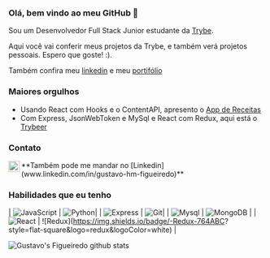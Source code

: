 ### Olá, bem vindo ao meu GitHub 👋

Sou um Desenvolvedor Full Stack Junior estudante da [Trybe](https://www.betrybe.com/).

Aqui você vai conferir meus projetos da Trybe, e também verá projetos pessoais.
Espero que goste! :).

Também confira meu [linkedin](www.linkedin.com/in/gustavo-hm-figueiredo) e meu [portifólio](https://gustaffig.github.io/)

### Maiores orgulhos
- Usando React com Hooks e o ContentAPI, apresento o [App de Receitas](https://github.com/GustafFig/App-de-Receitas)
- Com Express, JsonWebToken e MySql e React com Redux, aqui está o [Trybeer](https://github.com/GustafFig/Trybeer)

### Contato
<a target="_blank" href="mailto:gustavohmfigueiredo@gmail.com">
  <img align="left" alt="Gmail" width="22px" src="https://cdn.jsdelivr.net/npm/simple-icons@v3/icons/gmail.svg" />
</a>
**Também pode me mandar no [Linkedin](www.linkedin.com/in/gustavo-hm-figueiredo)**

### Habilidades que eu tenho
| ![JavaScript](https://img.shields.io/badge/-JS-yellow)  	|   	![Python](https://img.shields.io/badge/-Python-blue)|
|	![Express](https://img.shields.io/badge/-Express-orange)  |	![Git](https://img.shields.io/badge/-Git-F05032?style=flat-square&logo=git&logoColor=white)|
| ![Mysql](https://img.shields.io/badge/-MySql-4479A1?style=flat-square&logo=mysql&logoColor=white)  	| ![MongoDB](https://img.shields.io/badge/-MongoDB-13aa52?style=flat-square&logo=mongodb&logoColor=white) |
| ![React](https://img.shields.io/badge/-React-45b8d8?style=flat-square&logo=react&logoColor=white)  	| ![Redux](https://img.shields.io/badge/-Redux-764ABC?
style=flat-square&logo=redux&logoColor=white) |

![Gustavo's Figueiredo github stats](https://github-readme-stats.vercel.app/api?username=gustaffig&hide=contribs,prs&count_private=true)

